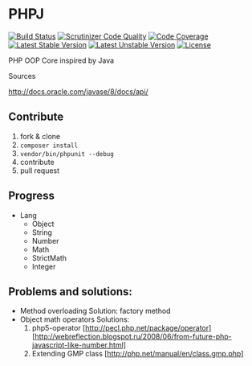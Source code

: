 PHPJ
====

[![Build Status](https://travis-ci.org/PHPJ/PHPJ.svg?branch=master)](https://travis-ci.org/PHPJ/PHPJ)
[![Scrutinizer Code Quality](https://scrutinizer-ci.com/g/PHPJ/PHPJ/badges/quality-score.png?b=master)](https://scrutinizer-ci.com/g/PHPJ/PHPJ/?branch=master)
[![Code Coverage](https://scrutinizer-ci.com/g/PHPJ/PHPJ/badges/coverage.png?b=master)](https://scrutinizer-ci.com/g/PHPJ/PHPJ/?branch=master)
[![Latest Stable Version](https://poser.pugx.org/phpj/phpj/v/stable.svg)](https://packagist.org/packages/kozz/email-address-parser)
[![Latest Unstable Version](https://poser.pugx.org/phpj/phpj/v/unstable.svg)](https://packagist.org/packages/kozz/email-address-parser)
[![License](http://img.shields.io/packagist/l/phpj/phpj.svg)](https://packagist.org/packages/kozz/email-address-parser)

PHP OOP Core inspired by Java

Sources

http://docs.oracle.com/javase/8/docs/api/

## Contribute
1. fork & clone
2. ```composer install```
3. ```vendor/bin/phpunit --debug```
4. contribute
5. pull request

## Progress

- Lang
  - Object
  - String
  - Number
  - Math
  - StrictMath
  - Integer

## Problems and solutions:
- Method overloading
  Solution: factory method
- Object math operators
  Solutions: 
  1. php5-operator [http://pecl.php.net/package/operator] [http://webreflection.blogspot.ru/2008/06/from-future-php-javascript-like-number.html]
  2. Extending GMP class [http://php.net/manual/en/class.gmp.php]
